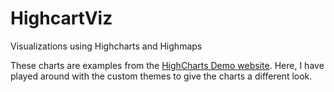 # HighcartViz
Visualizations using Highcharts and Highmaps


These charts are examples from the [HighCharts Demo website](https://www.highcharts.com/demo). Here, I have played around with the custom themes to give the charts a different look.
